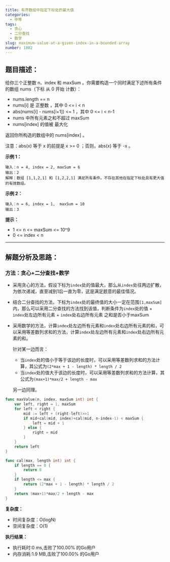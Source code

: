 ```yaml
---
title: 有界数组中指定下标处的最大值
categories:
  - 中等
tags:
  - 贪心
  - 二分查找
  - 数学
slug: maximum-value-at-a-given-index-in-a-bounded-array
number: 1802
---
```


## 题目描述：

给你三个正整数 n、index 和 maxSum 。你需要构造一个同时满足下述所有条件的数组 nums（下标 从 0 开始 计数）：

- nums.length == n
- nums[i] 是 正整数 ，其中 0 <= i < n
- abs(nums[i] - nums[i+1]) <= 1 ，其中 0 <= i < n-1
- nums 中所有元素之和不超过 maxSum
- nums[index] 的值被 最大化

返回你所构造的数组中的 nums[index] 。

注意：abs(x) 等于 x 的前提是 x >= 0 ；否则，abs(x) 等于 -x 。

**示例 1：**
```
输入：n = 4, index = 2, maxSum = 6 
输出：2 
解释：数组 [1,1,2,1] 和 [1,2,2,1] 满足所有条件。不存在其他在指定下标处具有更大值的有效数组。
```

**示例 2：**
```
输入：n = 6, index = 1,  maxSum = 10
输出：3
```

**提示：**
- 1 <= n <= maxSum <= 10^9
- 0 <= index < n

---
## 解题分析及思路：

### 方法：贪心+二分查找+数学

- 采用贪心的方法，假设下标为`index`处的值最大，那么从`index`处往两边扩散，为依次递减，直至减到1后一直为零，这是满足题意的最佳情况。
- 结合二分查找的方法，下标为`index`处的最终值的大小一定在范围`[1,maxSum]`内，那么可以采用二分查找的方法找到该值，判断条件为`index`处的值 + `index`处左边所有元素 + `index`处右边所有元素 之和是否小于maxSum
- 采用数学的方法，计算`index`处左边所有元素和`index`处右边所有元素的和，可以采用等差数列求和的方法，计算`index`处左边所有元素和`index`处右边所有元素的和。

  针对某一边而言：
  - 当`index`处的值小于等于该边的长度时，可以采用等差数列求和的方法计算，其公式为`(2*max + 1 - length) * length / 2`
  - 当`index`处的值大于该边的长度时，可以采用等差数列求和的方法计算，其公式为`(max+1)*max/2 + length - max`

  另一边同理。


```go
func maxValue(n, index, maxSum int) int {
	var left, right = 1, maxSum
	for left < right {
		mid := left + (right-left)>>1
		if mid+cal(mid, index)+cal(mid, n-index-1) < maxSum {
			left = mid + 1
		} else {
			right = mid
		}
	}
	return left
}

func cal(max, length int) int {
	if length == 0 {
		return 0
	}
	if length <= max {
		return (2*max + 1 - length) * length / 2
	}
	return (max+1)*max/2 + length - max
}
```


**复杂度：**

- 时间复杂度：O(logN)
- 空间复杂度：O(1)

**执行结果：**

- 执行耗时:0 ms,击败了100.00% 的Go用户
- 内存消耗:1.9 MB,击败了100.00% 的Go用户
